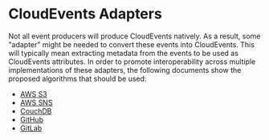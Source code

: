 # CloudEvents Adapters

<!-- no verify-specs -->

Not all event producers will produce CloudEvents natively. As a result,
some "adapter" might be needed to convert these events into CloudEvents.
This will typically mean extracting metadata from the events to be used as
CloudEvents attributes. In order to promote interoperability across multiple
implementations of these adapters, the following documents show the proposed
algorithms that should be used:

- [AWS S3](adapters/aws-s3.md)
- [AWS SNS](adapters/aws-sns.md)
- [CouchDB](adapters/couchdb.md)
- [GitHub](adapters/github.md)
- [GitLab](adapters/gitlab.md)
